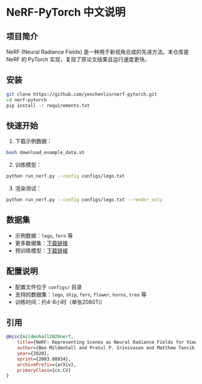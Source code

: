 # NeRF-PyTorch 中文说明

## 项目简介
NeRF (Neural Radiance Fields) 是一种用于新视角合成的先进方法。本仓库是 NeRF 的 PyTorch 实现，复现了原论文结果且运行速度更快。

## 安装
```bash
git clone https://github.com/yenchenlin/nerf-pytorch.git
cd nerf-pytorch
pip install -r requirements.txt
```

## 快速开始
1. 下载示例数据：
```bash
bash download_example_data.sh
```

2. 训练模型：
```bash
python run_nerf.py --config configs/lego.txt
```

3. 渲染测试：
```bash
python run_nerf.py --config configs/lego.txt --render_only
```

## 数据集
- 示例数据：`lego`, `fern` 等
- 更多数据集：[下载链接](https://drive.google.com/drive/folders/128yBriW1IG_3NJ5Rp7APSTZsJqdJdfc1)
- 预训练模型：[下载链接](https://drive.google.com/drive/folders/1jIr8dkvefrQmv737fFm2isiT6tqpbTbv)

## 配置说明
- 配置文件位于 `configs/` 目录
- 支持的数据集：`lego`, `ship`, `fern`, `flower`, `horns`, `trex` 等
- 训练时间：约4-8小时（单张2080Ti）

## 引用
```bibtex
@misc{mildenhall2020nerf,
    title={NeRF: Representing Scenes as Neural Radiance Fields for View Synthesis},
    author={Ben Mildenhall and Pratul P. Srinivasan and Matthew Tancik and Jonathan T. Barron and Ravi Ramamoorthi and Ren Ng},
    year={2020},
    eprint={2003.08934},
    archivePrefix={arXiv},
    primaryClass={cs.CV}
}
``` 